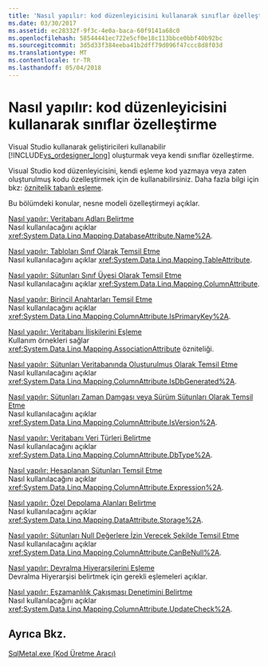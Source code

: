 ```yaml
---
title: 'Nasıl yapılır: kod düzenleyicisini kullanarak sınıflar özelleştirme'
ms.date: 03/30/2017
ms.assetid: ec28332f-9f3c-4e0a-baca-60f9141a68c0
ms.openlocfilehash: 58544441ec722e5cf0e18c113bbce0bbf40b92bc
ms.sourcegitcommit: 3d5d33f384eeba41b2dff79d096f47ccc8d8f03d
ms.translationtype: MT
ms.contentlocale: tr-TR
ms.lasthandoff: 05/04/2018
---
```

# <a name="how-to-customize-entity-classes-by-using-the-code-editor"></a>Nasıl yapılır: kod düzenleyicisini kullanarak sınıflar özelleştirme
Visual Studio kullanarak geliştiricileri kullanabilir [!INCLUDE[vs_ordesigner_long](../../../../../../includes/vs-ordesigner-long-md.md)] oluşturmak veya kendi sınıflar özelleştirme.  
  
 Visual Studio kod düzenleyicisini, kendi eşleme kod yazmaya veya zaten oluşturulmuş kodu özelleştirmek için de kullanabilirsiniz. Daha fazla bilgi için bkz: [öznitelik tabanlı eşleme](../../../../../../docs/framework/data/adonet/sql/linq/attribute-based-mapping.md).  
  
 Bu bölümdeki konular, nesne modeli özelleştirmeyi açıklar.  
  
 [Nasıl yapılır: Veritabanı Adları Belirtme](../../../../../../docs/framework/data/adonet/sql/linq/how-to-specify-database-names.md)  
 Nasıl kullanılacağını açıklar <xref:System.Data.Linq.Mapping.DatabaseAttribute.Name%2A>.  
  
 [Nasıl yapılır: Tabloları Sınıf Olarak Temsil Etme](../../../../../../docs/framework/data/adonet/sql/linq/how-to-represent-tables-as-classes.md)  
 Nasıl kullanılacağını açıklar <xref:System.Data.Linq.Mapping.TableAttribute>.  
  
 [Nasıl yapılır: Sütunları Sınıf Üyesi Olarak Temsil Etme](../../../../../../docs/framework/data/adonet/sql/linq/how-to-represent-columns-as-class-members.md)  
 Nasıl kullanılacağını açıklar <xref:System.Data.Linq.Mapping.ColumnAttribute>.  
  
 [Nasıl yapılır: Birincil Anahtarları Temsil Etme](../../../../../../docs/framework/data/adonet/sql/linq/how-to-represent-primary-keys.md)  
 Nasıl kullanılacağını açıklar <xref:System.Data.Linq.Mapping.ColumnAttribute.IsPrimaryKey%2A>.  
  
 [Nasıl yapılır: Veritabanı İlişkilerini Eşleme](../../../../../../docs/framework/data/adonet/sql/linq/how-to-map-database-relationships.md)  
 Kullanım örnekleri sağlar <xref:System.Data.Linq.Mapping.AssociationAttribute> özniteliği.  
  
 [Nasıl yapılır: Sütunları Veritabanında Oluşturulmuş Olarak Temsil Etme](../../../../../../docs/framework/data/adonet/sql/linq/how-to-represent-columns-as-database-generated.md)  
 Nasıl kullanılacağını açıklar <xref:System.Data.Linq.Mapping.ColumnAttribute.IsDbGenerated%2A>.  
  
 [Nasıl yapılır: Sütunları Zaman Damgası veya Sürüm Sütunları Olarak Temsil Etme](../../../../../../docs/framework/data/adonet/sql/linq/how-to-represent-columns-as-timestamp-or-version-columns.md)  
 Nasıl kullanılacağını açıklar <xref:System.Data.Linq.Mapping.ColumnAttribute.IsVersion%2A>.  
  
 [Nasıl yapılır: Veritabanı Veri Türleri Belirtme](../../../../../../docs/framework/data/adonet/sql/linq/how-to-specify-database-data-types.md)  
 Nasıl kullanılacağını açıklar <xref:System.Data.Linq.Mapping.ColumnAttribute.DbType%2A>.  
  
 [Nasıl yapılır: Hesaplanan Sütunları Temsil Etme](../../../../../../docs/framework/data/adonet/sql/linq/how-to-represent-computed-columns.md)  
 Nasıl kullanılacağını açıklar <xref:System.Data.Linq.Mapping.ColumnAttribute.Expression%2A>.  
  
 [Nasıl yapılır: Özel Depolama Alanları Belirtme](../../../../../../docs/framework/data/adonet/sql/linq/how-to-specify-private-storage-fields.md)  
 Nasıl kullanılacağını açıklar <xref:System.Data.Linq.Mapping.DataAttribute.Storage%2A>.  
  
 [Nasıl yapılır: Sütunları Null Değerlere İzin Verecek Şekilde Temsil Etme](../../../../../../docs/framework/data/adonet/sql/linq/how-to-represent-columns-as-allowing-null-values.md)  
 Nasıl kullanılacağını açıklar <xref:System.Data.Linq.Mapping.ColumnAttribute.CanBeNull%2A>.  
  
 [Nasıl yapılır: Devralma Hiyerarşilerini Eşleme](../../../../../../docs/framework/data/adonet/sql/linq/how-to-map-inheritance-hierarchies.md)  
 Devralma Hiyerarşisi belirtmek için gerekli eşlemeleri açıklar.  
  
 [Nasıl yapılır: Eşzamanlılık Çakışması Denetimini Belirtme](../../../../../../docs/framework/data/adonet/sql/linq/how-to-specify-concurrency-conflict-checking.md)  
 Nasıl kullanılacağını açıklar <xref:System.Data.Linq.Mapping.ColumnAttribute.UpdateCheck%2A>.  
  
## <a name="see-also"></a>Ayrıca Bkz.  
 [SqlMetal.exe (Kod Üretme Aracı)](../../../../../../docs/framework/tools/sqlmetal-exe-code-generation-tool.md)
